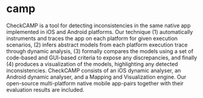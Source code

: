 camp
====
CheckCAMP is a tool for detecting inconsistencies in the same native app implemented in iOS and Android platforms. Our technique (1) automatically instruments and traces the app on each platform for given execution scenarios, (2) infers abstract models from each platform execution trace through dynamic analysis, (3) formally compares the models using a set of code-based and GUI-based criteria to expose any discrepancies, and finally (4) produces a visualization of the models, highlighting any detected inconsistencies. CheckCAMP consists of an iOS dynamic analyser, an Android dynamic analyser, and a Mapping and Visualization engine. Our open-source multi-platform native mobile app-pairs together with their evaluation results are included.

